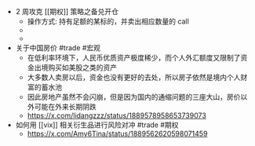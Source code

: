 - 2 周攻克 [[期权]] 策略之备兑开仓
	- 操作方式: 持有足额的某标的，并卖出相应数量的 call
	-
	-
- 关于中国房价 #trade #宏观
	- 在低利率环境下，人民币优质资产极度稀少，而个人外汇额度又限制了资金出境购买如美股之类的资产
	- 大多数人卖房以后，资金也没有更好的去处，所以房子依然是境内个人财富的蓄水池
	- 因此房地产虽然不会闪崩，但是因为国内的通缩问题的三座大山，房价以外可能在外来长期阴跌
	- https://x.com/lidangzzz/status/1889578958653739073
- 如何用 [[vix]] 相关衍生品进行风险对冲 #trade #期权
	- https://x.com/Amy6Tina/status/1889562620598071459